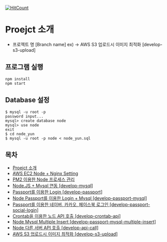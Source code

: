 [![HitCount](http://hits.dwyl.io/cheese10yun/node-yun.svg)](http://hits.dwyl.io/cheese10yun/node-yun)
# Proejct 소개
* 프로젝트 명 [Branch name] ex) ->  AWS S3 업로드시 이미지 최적화 [develop-s3-upload]

## 프로그램 실행
```
npm install
npm start
```

## Database 설정
```
$ mysql -u root -p
password input...
mysql> create database node
mysql> use node
exit
$ cd node_yun
$ mysql -u root -p node < node_yun.sql
```

## 목차

- [Proejct 소개](#proejct-소개)
- [AWS EC2 Node + Nginx Setting](https://github.com/cheese10yun/node-yun/blob/master/doc/node-nginx-setting.md)
- [PM2 이용한 Node 프로세스 관리](https://github.com/cheese10yun/node-yun/blob/master/doc/pm2.md)
- [Node.JS + Mysql 연동 [develop-mysql]](https://github.com/cheese10yun/node-yun/blob/master/doc/node-mysql.md)
- [Passport를 이용한 Login [develop-passport]](https://github.com/cheese10yun/node-yun/blob/master/doc/passport-part1.md)
- [Node Passport를 이용한 Login + Mysql [develop-passport-mysql]](https://github.com/cheese10yun/node-yun/blob/master/doc/passport-part2.md)
- [Passport를 이용한 네이버, 카카오, 페이스북 로그인 [develop-passport-social-login]](https://github.com/cheese10yun/node-yun/blob/master/doc/passport-part3.md)
- [Crontab을 이용한 노드 API 호출 [develop-crontab-api]](https://github.com/cheese10yun/node-yun/blob/master/doc/node-cron.md)
- [Node Mysql Multiple Insert [develop-passport-mysql-multiple-insert]](#node-mysql-multiple-insert-develop-passport-mysql-multiple-insert)
- [Node 다른 서버 API 호출 [develop-api-call]](https://github.com/cheese10yun/node-yun/blob/master/doc/node-api-call.md)
- [AWS S3 업로드시 이미지 최적화 [develop-s3-upload]](https://github.com/cheese10yun/node-yun/blob/master/doc/node-s3-upload.md)























